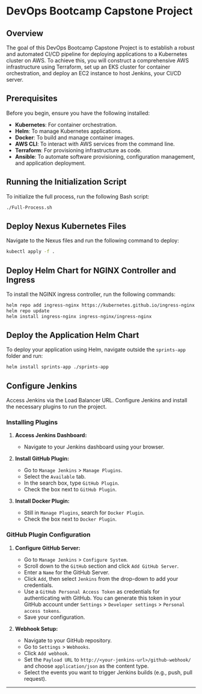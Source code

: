 # DevOps Bootcamp Capstone Project


## Overview
The goal of this DevOps Bootcamp Capstone Project is to establish a robust and automated CI/CD pipeline for deploying applications to a Kubernetes cluster on AWS. To achieve this, you will construct a comprehensive AWS infrastructure using Terraform, set up an EKS cluster for container orchestration, and deploy an EC2 instance to host Jenkins, your CI/CD server.

## Prerequisites

Before you begin, ensure you have the following installed:

- **Kubernetes**: For container orchestration.
- **Helm**: To manage Kubernetes applications.
- **Docker**: To build and manage container images.
- **AWS CLI**: To interact with AWS services from the command line.
- **Terraform**: For provisioning infrastructure as code.
- **Ansible**: To automate software provisioning, configuration management, and application deployment.

## Running the Initialization Script

To initialize the full process, run the following Bash script:

```bash
./Full-Process.sh
```

## Deploy Nexus Kubernetes Files

Navigate to the Nexus files and run the following command to deploy:

```bash
kubectl apply -f .
```

## Deploy Helm Chart for NGINX Controller and Ingress

To install the NGINX ingress controller, run the following commands:

```bash
helm repo add ingress-nginx https://kubernetes.github.io/ingress-nginx
helm repo update
helm install ingress-nginx ingress-nginx/ingress-nginx
```

## Deploy the Application Helm Chart

To deploy your application using Helm, navigate outside the `sprints-app` folder and run:

```bash
helm install sprints-app ./sprints-app
```

## Configure Jenkins

Access Jenkins via the Load Balancer URL. Configure Jenkins and install the necessary plugins to run the project.

### Installing Plugins

1. **Access Jenkins Dashboard:**
   - Navigate to your Jenkins dashboard using your browser.

2. **Install GitHub Plugin:**
   - Go to `Manage Jenkins` > `Manage Plugins`.
   - Select the `Available` tab.
   - In the search box, type `GitHub Plugin`.
   - Check the box next to `GitHub Plugin`.

3. **Install Docker Plugin:**
   - Still in `Manage Plugins`, search for `Docker Plugin`.
   - Check the box next to `Docker Plugin`.

### GitHub Plugin Configuration

1. **Configure GitHub Server:**
   - Go to `Manage Jenkins` > `Configure System`.
   - Scroll down to the `GitHub` section and click `Add GitHub Server`.
   - Enter a `Name` for the GitHub Server.
   - Click `Add`, then select `Jenkins` from the drop-down to add your credentials.
   - Use a `GitHub Personal Access Token` as credentials for authenticating with GitHub. You can generate this token in your GitHub account under `Settings` > `Developer settings` > `Personal access tokens`.
   - Save your configuration.

2. **Webhook Setup:**
   - Navigate to your GitHub repository.
   - Go to `Settings` > `Webhooks`.
   - Click `Add webhook`.
   - Set the `Payload URL` to `http://<your-jenkins-url>/github-webhook/` and choose `application/json` as the content type.
   - Select the events you want to trigger Jenkins builds (e.g., push, pull request).

---



